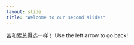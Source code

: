 ```yaml
---
layout: slide
title: "Welcome to our second slide!"
---
```

苦和累总得选一样！
Use the left arrow to go back!
